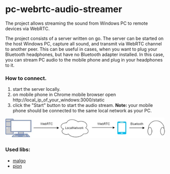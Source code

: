 # pc-webrtc-audio-streamer
The project allows streaming the sound from Windows PC to remote devices via WebRTC.

The project consists of a server written on go. The server can be started on the host Windows PC, capture all sound, and transmit via WebRTC channel to another peer.
This can be useful in cases, when you want to plug your Bluetooth headphones, but have no Bluetooth adapter installed. In this case, you can  stream PC audio to the
mobile phone and plug in your headphones to it.

### How to connect.
1. start the server locally.
2. on mobile phone in Chrome mobile browser open http://local_ip_of_your_windows:3000/static
3. click the "Start" button to start the audio stream.
**Note:** your mobile phone should be connected to the same local network as your PC.

![UseCase](UseCase.jpg?raw=true)

### Used libs:
* [malgo](https://github.com/gen2brain/malgo)
* [pion](https://github.com/pion/webrtc)
